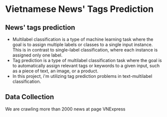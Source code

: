 # Vietnamese News' Tags Prediction

## News' tags prediction
- Multilabel classification is a type of machine learning task where the goal is to assign multiple labels or classes to a single input instance. This is in contrast to single-label classification, where each instance is assigned only one label.  
- Tag prediction is a type of multilabel classification task where the goal is to automatically assign relevant tags or keywords to a given input, such as a piece of text, an image, or a product.  
- In this project, i'm utilizing tag prediction problems in text-multilabel classification.

## Data Collection
We are crawling more than 2000 news at page VNExpress

